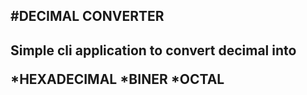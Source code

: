 #DECIMAL CONVERTER
--
Simple cli application to convert decimal into<p>
*HEXADECIMAL
*BINER
*OCTAL
---
